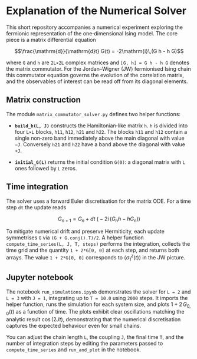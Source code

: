 # Explanation of the Numerical Solver

This short repository accompanies a numerical experiment exploring the
fermionic representation of the one‑dimensional Ising model.  The core
piece is a matrix differential equation

$$\frac{\mathrm{d}}{\mathrm{d}t} G(t) = -2\mathrm{i}\,(G h - h G)$$

where `G` and `h` are `2L×2L` complex matrices and
`[G, h] = G h - h G` denotes the matrix commutator.  For the
Jordan–Wigner (JW) fermionised Ising chain this commutator
equation governs the evolution of the correlation matrix, and the
observables of interest can be read off from its diagonal elements.

## Matrix construction

The module `matrix_commutator_solver.py` defines two helper functions:

* **`build_h(L, J)`** constructs the Hamiltonian‐like matrix `h`.
  `h` is divided into four `L×L` blocks, `h11`, `h12`, `h21` and
  `h22`.  The blocks `h11` and `h12` contain a single non‑zero band
  immediately above the main diagonal with value `−J`.  Conversely
  `h21` and `h22` have a band above the diagonal with value `+J`.

* **`initial_G(L)`** returns the initial condition
  `G(0)`: a diagonal matrix with `L` ones followed by `L` zeros.

## Time integration

The solver uses a forward Euler discretisation for the matrix ODE.  For a
time step `dt` the update reads

$$G_{n+1} = G_n + dt\;\bigl(-2\mathrm{i}\,(G_n h - h G_n)\bigr)$$

To mitigate numerical drift and preserve Hermiticity, each update
symmetrises `G` via `(G + G.conj().T)/2`.  A helper function
`compute_time_series(L, J, T, steps)` performs the integration, collects
the time grid and the quantity `1 + 2*G[0, 0]` at each step, and
returns both arrays.  The value `1 + 2*G[0, 0]` corresponds to
$\langle\sigma_1^z(t)\rangle$ in the JW picture.

## Jupyter notebook

The notebook `run_simulations.ipynb` demonstrates the solver for
`L = 2` and `L = 3` with `J = 1`, integrating up to `T = 10.0`
using `2000` steps.  It imports the helper function, runs the
simulation for each system size, and plots
$1 + 2\,G_{0,0}(t)$ as a function of time.  The plots exhibit
clear oscillations matching the analytic result
$\cos(2Jt)$, demonstrating that the numerical discretisation
captures the expected behaviour even for small chains.

You can adjust the chain length `L`, the coupling `J`, the final time
`T`, and the number of integration steps by editing the parameters
passed to `compute_time_series` and `run_and_plot` in the notebook.